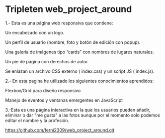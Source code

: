 # Tripleten web_project_around

1.- Esta es una página web responsiva que contiene:

Un encabezado con un logo.

Un perfil de usuario (nombre, foto y botón de edición con popup).

Una galería de imágenes tipo “cards” con nombres de lugares naturales.

Un pie de página con derechos de autor.

Se enlazan un archivo CSS externo ( index.css) y un script JS ( index.js).

2.- En esta pagina he utilizado los siguientes conocimientos aprendidos:

Flexbox/Grid para diseño responsivo

Manejo de eventos y ventanas emergentes en JavaScript

3.-Esta es una página interactiva en la que los usuarios pueden añadir, eliminar o dar "me gusta" a las fotos aunque por el momento solo podemos editar el nombre y la profesión.

https://github.com/ferni2309/web_project_around.git

